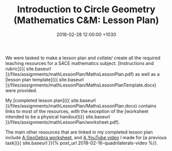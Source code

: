﻿---
layout: post
title:  "Introduction to Circle Geometry (Mathematics C&M: Lesson Plan)"
date:   2018-02-28 12:00:00 +1030
categories: MTeach mathCM
---

We were tasked to make a lesson plan and collate/ create all the required teaching resources for a SACE mathematics subject. [Instructions and rubric]({{ site.baseurl }}/files/assignments/mathLessonPlan/MathsLessonPlan.pdf) as well as a [lesson plan template]({{ site.baseurl }}/files/assignments/mathLessonPlan/MathsLessonPlanTemplate.docx) were provided.

My [completed lesson plan]({{ site.baseurl }}/files/assignments/mathLessonPlan/MathsLessonPlan.docx) contains links to most of the resources, with the exception of the [worksheet intended to be a physical handout]({{ site.baseurl }}/files/assignments/mathLessonPlan/worksheet.pdf).

The main other resources that are linked in my completed lesson plan include [A GeoGebra worksheet](https://ggbm.at/kpREkaRQ), and [A YouTube video](https://youtu.be/zUL2OBqF-qQ) I made for [a previous task]({{ site.baseurl }}{% post_url 2018-02-16-quadrilaterals-video %}).




